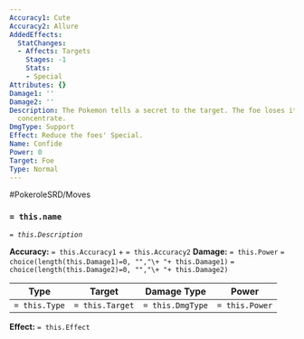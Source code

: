```yaml
---
Accuracy1: Cute
Accuracy2: Allure
AddedEffects:
  StatChanges:
  - Affects: Targets
    Stages: -1
    Stats:
    - Special
Attributes: {}
Damage1: ''
Damage2: ''
Description: The Pokemon tells a secret to the target. The foe loses its ability to
  concentrate.
DmgType: Support
Effect: Reduce the foes' Special.
Name: Confide
Power: 0
Target: Foe
Type: Normal
---
```


#PokeroleSRD/Moves

### `= this.name` 
*`= this.Description`*

**Accuracy:** `= this.Accuracy1` + `= this.Accuracy2`
**Damage:** `= this.Power` `= choice(length(this.Damage1)=0, "","\+ "+ this.Damage1)` `= choice(length(this.Damage2)=0, "","\+ "+ this.Damage2)`

| Type          | Target          | Damage Type          | Power          |
| ------------- | --------------- | ---------------- | -------------- |
| `= this.Type` | `= this.Target` | `= this.DmgType` | `= this.Power` | 

**Effect:** `= this.Effect`